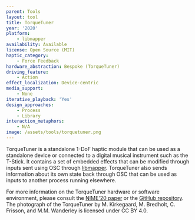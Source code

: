 ```yaml
---
parent: Tools
layout: tool
title: TorqueTuner
year: '2020'
platform:
    - libmapper
availability: Available
license: Open Source (MIT)
haptic_category:
    - Force Feedback
hardware_abstraction: Bespoke (TorqueTuner)
driving_feature:
    - Action
effect_localization: Device-centric
media_support:
    - None
iterative_playback: 'Yes'
design_approaches:
    - Process
    - Library
interaction_metaphors:
    - N/A
image: /assets/tools/torquetuner.png
---
```

TorqueTuner is a standalone 1-DoF haptic module that can be used as a standalone device or connected to a digital musical instrument such as the T-Stick.
It contains a set of embedded effects that can be modified through inputs sent using OSC through [libmapper](https://libmapper.github.io/).
TorqueTuner also sends information about its own state back through OSC that can be used as inputs to another process running elsewhere.

For more information on the TorqueTuner hardware or software environment, please consult the [NIME'20 paper](https://zenodo.org/record/4813359) or the [GitHub repository](https://github.com/IDMIL/TorqueTuner).
The photograph of the TorqueTuner by M. Kirkegaard, M. Bredholt, C. Frisson, and M.M. Wanderley is licensed under CC BY 4.0.
